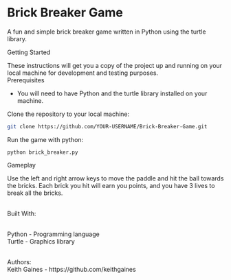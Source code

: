 <h1>Brick Breaker Game</h1>

A fun and simple brick breaker game written in Python using the turtle library.
<br> 

Getting Started

These instructions will get you a copy of the project up and running on your local machine for development and testing purposes.
<br>
Prerequisites

- You will need to have Python and the turtle library installed on your machine.

Clone the repository to your local machine:
```bash
git clone https://github.com/YOUR-USERNAME/Brick-Breaker-Game.git
```

Run the game with python:

```
python brick_breaker.py
```

Gameplay

Use the left and right arrow keys to move the paddle and hit the ball towards the bricks. Each brick you hit will earn you points, and you have 3 lives to break all the bricks.

<br>
Built With: <br>
<br>

Python - Programming language<br>
Turtle - Graphics library

<br>
Authors:
<br>
Keith Gaines - https://github.com/keithgaines




